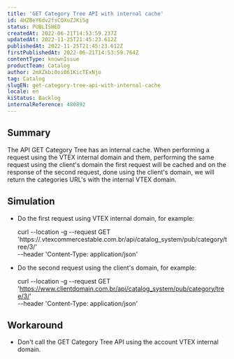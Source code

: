 ```yaml
---
title: 'GET Category Tree API with internal cache'
id: 4HZBeY6dv2fsCQXuZJKiSg
status: PUBLISHED
createdAt: 2022-06-21T14:53:59.237Z
updatedAt: 2022-11-25T21:45:23.612Z
publishedAt: 2022-11-25T21:45:23.612Z
firstPublishedAt: 2022-06-21T14:53:59.764Z
contentType: knownIssue
productTeam: Catalog
author: 2mXZkbi0oi061KicTExNjo
tag: Catalog
slugEN: get-category-tree-api-with-internal-cache
locale: en
kiStatus: Backlog
internalReference: 480892
---
```


## Summary


The API GET Category Tree has an internal cache. When performing a request using the VTEX internal domain and them, performing the same request using the client's domain the first request will be cached and on the response of the second request, done using the client's domain, we will return the categories URL's with the internal VTEX domain.



## Simulation


- Do the first request using VTEX internal domain, for example:

    curl --location -g --request GET 'https://.vtexcommercestable.com.br/api/catalog_system/pub/category/tree/3/' \
    --header 'Content-Type: application/json'

- Do the second request using the client's domain, for example:

    curl --location -g --request GET 'https://www.clientdomain.com.br/api/catalog_system/pub/category/tree/3/' \
    --header 'Content-Type: application/json'​




## Workaround


- Don't call the GET Category Tree API using the account VTEX internal domain.

